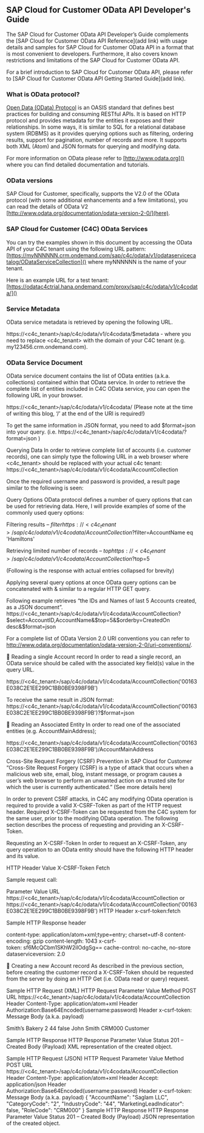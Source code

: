 ## SAP Cloud for Customer OData API Developer's Guide
The SAP Cloud for Customer OData API Developer’s Guide complements the [SAP Cloud for Customer OData API Reference](add link) with usage details and samples for SAP Cloud for Customer OData API in a format that is most convenient to developers. Furthermore, it also covers known restrictions and limitations of the SAP Cloud for Customer OData API.

For a brief introduction to SAP Cloud for Customer OData API, please refer to [SAP Cloud for Customer OData API Getting Started Guide](add link).

### What is OData protocol?
[Open Data (OData) Protocol](https://www.oasis-open.org/committees/tc_home.php?wg_abbrev=odata) is an OASIS standard that defines best practices for building and consuming RESTful APIs. It is based on HTTP protocol and provides metadata for the entities it exposes and their relationships. In some ways, it is similar to SQL for a relational database system (RDBMS) as it provides querying options such as filtering, ordering results, support for pagination, number of records and more. It supports both XML (Atom) and JSON formats for querying and modifying data.

For more information on OData please refer to [http://www.odata.org]() where you can find detailed documentation and tutorials. 

### OData versions
SAP Cloud for Customer, specifically, supports the V2.0 of the OData protocol (with some additional enhancements and a few limitations), you can read the details of OData V2 [http://www.odata.org/documentation/odata-version-2-0/](here).

### SAP Cloud for Customer (C4C) OData Services
You can try the examples shown in this document by accessing the OData API of your C4C tenant using the following URL pattern:
[https://myNNNNNN.crm.ondemand.com/sap/c4c/odata/v1/odataservicecatalog/ODataServiceCollection]() where myNNNNNN is the name of your tenant.

Here is an example URL for a test tenant:
[https://odatac4ctrial.hana.ondemand.com/proxy/sap/c4c/odata/v1/c4codata/]()

### Service Metadata
OData service metadata is retrieved by opening the following URL.

https://<c4c_tenant>/sap/c4c/odata/v1/c4codata/$metadata - where you need to replace <c4c_tenant> with the domain of your C4C tenant (e.g. my123456.crm.ondemand.com).

### OData Service Document
OData service document contains the list of OData entities (a.k.a. collections) contained within that OData service. In order to retrieve the complete list of entities included in C4C OData service, you can open the following URL in your browser.

https://<c4c_tenant>/sap/c4c/odata/v1/c4codata/ (Please note at the time of writing this blog, ‘/’ at the end of the URI is required!)

To get the same information in JSON format, you need to add $format=json into your query. (i.e. https://<c4c_tenant>/sap/c4c/odata/v1/c4codata/?format=json )


Querying Data
In order to retrieve complete list of accounts (i.e. customer records), one can simply type the following URL in a web browser where <c4c_tenant> should be replaced with your actual c4c tenant:
https://<c4c_tenant>/sap/c4c/odata/v1/c4codata/AccountCollection

Once the required username and password is provided, a result page similar to the following is seen:


Query Options
OData protocol defines a number of query options that can be used for retrieving data. Here, I will provide examples of some of the commonly used query options:

Filtering results – $filter
https://<c4c_tenant>/sap/c4c/odata/v1/c4codata/AccountCollection?$filter=AccountName eq 'Hamiltons'



Retrieving limited number of records – $top
https://<c4c_tenant>/sap/c4c/odata/v1/c4codata/AccountCollection?$top=5

(Following is the response with actual entries collapsed for brevity)


Applying several query options at once
OData query options can be concatenated with & similar to a regular HTTP GET query. 

Following example retrieves “the IDs and Names of last 5 Accounts created, as a JSON document”.
https://<c4c_tenant>/sap/c4c/odata/v1/c4codata/AccountCollection?$select=AccountID,AccountName&$top=5&$orderby=CreatedOn desc&$format=json



For a complete list of OData Version 2.0 URI conventions you can refer to http://www.odata.org/documentation/odata-version-2-0/uri-conventions/.


Reading a single Account record
In order to read a single record, an OData service should be called with the associated key field(s) value in the query URL. 

https://<c4c_tenant>/sap/c4c/odata/v1/c4codata/AccountCollection('00163E038C2E1EE299C1BB0BE9398F9B')


To receive the same result in JSON format:
https://<c4c_tenant>/sap/c4c/odata/v1/c4codata/AccountCollection('00163E038C2E1EE299C1BB0BE9398F9B')?$format=json







Reading an Associated Entity
In order to read one of the associated entities (e.g. AccountMainAddress);

https://<c4c_tenant>/sap/c4c/odata/v1/c4codata/AccountCollection('00163E038C2E1EE299C1BB0BE9398F9B')/AccountMainAddress






















Cross-Site Request Forgery (CSRF) Prevention in SAP Cloud for Customer
“Cross-Site Request Forgery (CSRF) is a type of attack that occurs when a malicious web site, email, blog, instant message, or program causes a user’s web browser to perform an unwanted action on a trusted site for which the user is currently authenticated.” 
(See more details here)

In order to prevent CSRF attacks, in C4C any modifying OData operation is required to provide a valid X-CSRF-Token as part of the HTTP request header. Required X-CSRF-Token can be requested from the C4C system for the same user, prior to the modifying OData operation. The following section describes the process of requesting and providing an X-CSRF-Token.

Requesting an X-CSRF-Token
In order to request an X-CSRF-Token, any query operation to an OData entity should have the following HTTP header and its value.

HTTP Header
Value
X-CSRF-Token
Fetch

Sample request call:

Parameter
Value
URL
https://<c4c_tenant>/sap/c4c/odata/v1/c4codata/AccountCollection
or
https://<c4c_tenant>/sap/c4c/odata/v1/c4codata/AccountCollection('00163E038C2E1EE299C1BB0BE9398F9B') 
HTTP Header
x-csrf-token:fetch

Sample HTTP Response header

content-type: application/atom+xml;type=entry; charset=utf-8
content-encoding: gzip
content-length: 1043
x-csrf-token: sf6McQCbm1SKhW2iIOdgSg==
cache-control: no-cache, no-store
dataserviceversion: 2.0



Creating a new Account record
As described in the previous section, before creating the customer record a X-CSRF-Token should be requested from the server by doing an HTTP Get (i.e. OData read or query) request. 

Sample HTTP Request (XML)
HTTP Request Parameter
Value
Method
POST
URL
https://<c4c_tenant>/sap/c4c/odata/v1/c4codata/AccountCollection 
Header
Content-Type: application/atom+xml
Header
Authorization:Base64Encoded(username:password)
Header
x-csrf-token: <a valid x-csrf-token value>
Message Body (a.k.a. payload)
<?xml version="1.0" encoding="utf-8" standalone="yes"?> 
<feed xmlns="http://www.w3.org/2005/Atom" xmlns:m="http://schemas.microsoft.com/ado/2007/08/dataservices/metadata" xmlns:d="http://schemas.microsoft.com/ado/2007/08/dataservices" xml:base="https://my306768.vlab.sapbydesign.com/sap/c4c/odata/c4codata/">
   <entry> 
     <content type="application/xml"> 
       <m:properties>
          <d:AccountName>Smith’s Bakery</d:AccountName>
          <d:CategoryCode>2</d:CategoryCode>
          <d:IndustryCode>44</d:IndustryCode>
          <d:MarketingLeadIndicator>false</d:MarketingLeadIndicator>
          <d:PrimaryContactName>John Smith</d:PrimaryContactName>
          <d:RoleCode>CRM000</d:RoleCode>
          <d:RoleCodeText>Customer</d:RoleCodeText>
        </m:properties>
     </content>
   </entry> 
</feed>


Sample HTTP Response
HTTP Response Parameter
Value
Status
201 – Created
Body (Payload)
XML representation of the created object.

Sample HTTP Request (JSON)
HTTP Request Parameter
Value
Method
POST
URL
https://<c4c_tenant>/sap/c4c/odata/v1/c4codata/AccountCollection
Header
Content-Type: application/atom+xml
Header
Accept: application/json
Header
Authorization:Base64Encoded(username:password)
Header
x-csrf-token: <a valid x-csrf-token value>
Message Body (a.k.a. payload)
{
    "AccountName": "Saglam LLC",
    "CategoryCode": "2",
    "IndustryCode": "44",
    "MarketingLeadIndicator": false,
    "RoleCode": "CRM000"
}
Sample HTTP Response
HTTP Response Parameter
Value
Status
201 – Created
Body (Payload)
JSON representation of the created object.



